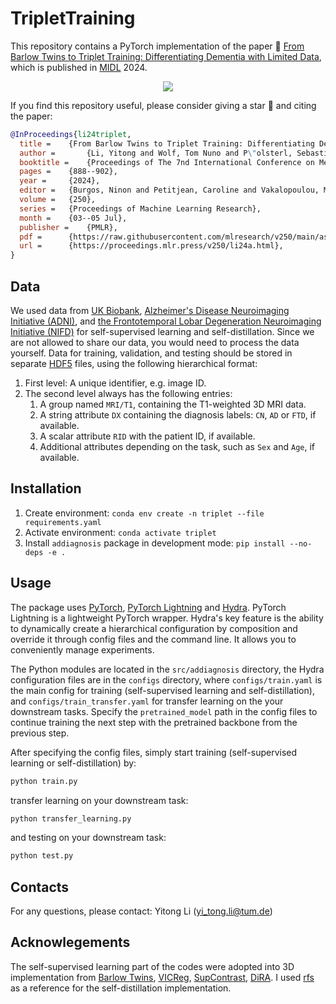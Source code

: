 # TripletTraining

This repository contains a PyTorch implementation of the paper 🧠 [From Barlow Twins to Triplet Training: Differentiating Dementia with Limited Data](https://openreview.net/forum?id=7iW2nuL2lS), which is published in [MIDL](https://2024.midl.io/) 2024. 

<p align="center">
  <img src="img/Triplet_training.png" />
</p>


If you find this repository useful, please consider giving a star 🌟 and citing the paper:

```bibtex
@InProceedings{li24triplet,
  title = 	 {From Barlow Twins to Triplet Training: Differentiating Dementia with Limited Data},
  author =       {Li, Yitong and Wolf, Tom Nuno and P\"olsterl, Sebastian and Yakushev, Igor and Hedderich, Dennis M. and Wachinger, Christian},
  booktitle = 	 {Proceedings of The 7nd International Conference on Medical Imaging with Deep Learning},
  pages = 	 {888--902},
  year = 	 {2024},
  editor = 	 {Burgos, Ninon and Petitjean, Caroline and Vakalopoulou, Maria and Christodoulidis, Stergios and Coupe, Pierrick and Delingette, Hervé and Lartizien, Carole and Mateus, Diana},
  volume = 	 {250},
  series = 	 {Proceedings of Machine Learning Research},
  month = 	 {03--05 Jul},
  publisher =    {PMLR},
  pdf = 	 {https://raw.githubusercontent.com/mlresearch/v250/main/assets/li24a/li24a.pdf},
  url = 	 {https://proceedings.mlr.press/v250/li24a.html},
}

```

## Data

We used data from [UK Biobank](https://www.ukbiobank.ac.uk/), [Alzheimer's Disease Neuroimaging Initiative (ADNI)](https://adni.loni.usc.edu/), and [the Frontotemporal Lobar Degeneration Neuroimaging Initiative (NIFD)](https://ida.loni.usc.edu/collaboration/access/appLicense.jsp) for self-supervised learning and self-distillation. Since we are not allowed to share our data, you would need to process the data yourself. Data for training, validation, and testing should be stored in separate [HDF5](https://en.wikipedia.org/wiki/Hierarchical_Data_Format) files, using the following hierarchical format:

1. First level: A unique identifier, e.g. image ID.
2. The second level always has the following entries:
    1. A group named `MRI/T1`, containing the T1-weighted 3D MRI data.
    2. A string attribute `DX` containing the diagnosis labels: `CN`, `AD` or `FTD`, if available.
    3. A scalar attribute `RID` with the patient ID, if available.
    4. Additional attributes depending on the task, such as `Sex` and `Age`, if available.

## Installation

1. Create environment: `conda env create -n triplet --file requirements.yaml`
2. Activate environment: `conda activate triplet`
3. Install `addiagnosis` package in development mode: `pip install --no-deps -e .`

## Usage

The package uses [PyTorch](https://pytorch.org), [PyTorch Lightning](https://www.pytorchlightning.ai) and [Hydra](https://hydra.cc).
PyTorch Lightning is a lightweight PyTorch wrapper.
Hydra's key feature is the ability to dynamically create a hierarchical configuration by composition and override
it through config files and the command line. It allows you to conveniently manage experiments.

The Python modules are located in the `src/addiagnosis` directory,
the Hydra configuration files are in the `configs` directory, where `configs/train.yaml` is
the main config for training (self-supervised learning and self-distillation), and `configs/train_transfer.yaml` for transfer learning on the your downstream tasks. Specify the `pretrained_model` path in the config files to continue training the next step with the pretrained backbone from the previous step.

After specifying the config files, simply start training (self-supervised learning or self-distillation) by:
```bash
python train.py
```
transfer learning on your downstream task:
```bash
python transfer_learning.py
```
and testing on your downstream task:
```bash
python test.py
```

## Contacts

For any questions, please contact: Yitong Li (yi_tong.li@tum.de)

## Acknowlegements

The self-supervised learning part of the codes were adopted into 3D implementation from [Barlow Twins](https://github.com/facebookresearch/barlowtwins), [VICReg](https://github.com/facebookresearch/vicreg), [SupContrast](https://github.com/facebookresearch/vicreg), [DiRA](https://github.com/fhaghighi/DiRA). I used [rfs](https://github.com/WangYueFt/rfs) as a reference for the self-distillation implementation.

